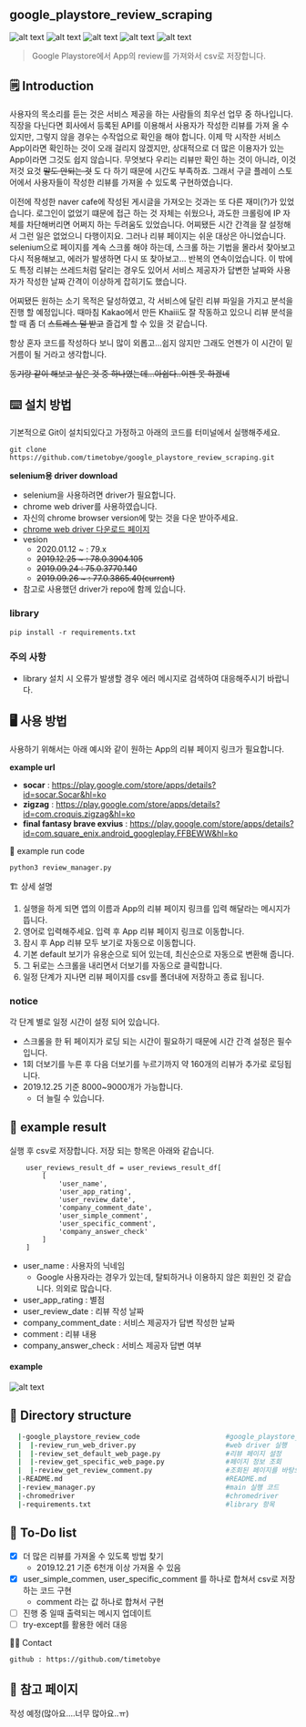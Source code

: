 google_playstore_review_scraping
---------------------
![alt text](https://img.shields.io/badge/Python-3.7-red.svg)
![alt text](https://img.shields.io/badge/selenium-Chrome%20driver-brightgreen.svg)
![alt text](https://img.shields.io/badge/googleplaystore-Appreview-yellowgreen.svg)
![alt text](https://img.shields.io/badge/results-csv-blue.svg)
![alt text](https://img.shields.io/badge/data-web-orange.svg)


> Google Playstore에서 App의 review를 가져와서 csv로 저장합니다.

:spiral_notepad: Introduction
----------------------------

사용자의 목소리를 듣는 것은 서비스 제공을 하는 사람들의 최우선 업무 중 하나입니다. 직장을 다닌다면 회사에서 등록된 API를 이용해서
사용자가 작성한 리뷰를 가져 올 수 있지만, 그렇지 않을 경우는 수작업으로 확인을 해야 합니다. 
이제 막 시작한 서비스 App이라면 확인하는 것이 오래 걸리지 않겠지만, 상대적으로 더 많은 이용자가 있는 App이라면 그것도 쉽지 않습니다. 
무엇보다 우리는 리뷰만 확인 하는 것이 아니라, 이것 저것 요것 ~~말도 안되는 것~~ 도 다 하기 때문에 시간도 부족하죠. 
그래서 구글 플레이 스토어에서 사용자들이 작성한 리뷰를 가져올 수 있도록 구현하였습니다.

이전에 작성한 naver cafe에 작성된 게시글을 가져오는 것과는 또 다른 재미(?)가 있었습니다. 
로그인이 없었기 떄문에 접근 하는 것 자체는 쉬웠으나, 과도한 크롤링에 IP 자체를 차단해버리면 어쩌지 하는 두려움도 있었습니다. 
어찌됐든 시간 간격을 잘 설정해서 그런 일은 없었으니 다행이지요.
그러나 리뷰 페이지는 쉬운 대상은 아니었습니다. selenium으로 페이지를 계속 스크롤 해야 하는데, 스크롤 하는 기법을 몰라서 찾아보고
다시 적용해보고, 에러가 발생하면 다시 또 찾아보고... 반복의 연속이었습니다.
이 밖에도 특정 리뷰는 쓰레드처럼 달리는 경우도 있어서 서비스 제공자가 답변한 날짜와 사용자가 작성한 날짜 간격이 이상하게 잡히기도 했습니다.

어찌됐든 원하는 소기 목적은 달성하였고, 각 서비스에 달린 리뷰 파일을 가지고 분석을 진행 할 예정입니다. 때마침 Kakao에서 만든 Khaiii도 잘 작동하고 있으니
리뷰 분석을 할 때 좀 더 ~~스트레스 덜 받고~~ 즐겁게 할 수 있을 것 같습니다.

항상 혼자 코드를 작성하다 보니 많이 외롭고...쉽지 않지만 그래도 언젠가 이 시간이 밑거름이 될 거라고 생각합니다.

~~동기랑 같이 해보고 싶은 것 중 하나였는데...아쉽다..이젠 못 하겠네~~

:keyboard: 설치 방법
-------------
기본적으로 Git이 설치되있다고 가정하고 아래의 코드를 터미널에서 실행해주세요.
```
git clone https://github.com/timetobye/google_playstore_review_scraping.git
``` 

**selenium용 driver download**
- selenium을 사용하려면 driver가 필요합니다.
- chrome web driver를 사용하였습니다.
- 자신의 chrome browser version에 맞는 것을 다운 받아주세요.
- [chrome web driver 다운로드 페이지](http://chromedriver.chromium.org/downloads)
- vesion
  - 2020.01.12 ~ : 79.x
  - ~~2019.12.25 ~ : 78.0.3904.105~~
  - ~~2019.09.24 : 75.0.3770.140~~
  - ~~2019.09.26 ~ : 77.0.3865.40(current)~~
- 참고로 사용했던 driver가 repo에 함께 있습니다. 

### library
```
pip install -r requirements.txt
```

### 주의 사항
- library 설치 시 오류가 발생할 경우 에러 메시지로 검색하여 대응해주시기 바랍니다.


:desktop_computer: 사용 방법
-----------------------------
사용하기 위해서는 아래 예시와 같이 원하는 App의 리뷰 페이지 링크가 필요합니다.

**example url**
- **socar** : https://play.google.com/store/apps/details?id=socar.Socar&hl=ko
- **zigzag** : https://play.google.com/store/apps/details?id=com.croquis.zigzag&hl=ko
- **final fantasy brave exvius** : https://play.google.com/store/apps/details?id=com.square_enix.android_googleplay.FFBEWW&hl=ko


:robot: example run code
```bash
python3 review_manager.py
```

:building_construction: 상세 설명

1. 실행을 하게 되면 앱의 이름과 App의 리뷰 페이지 링크를 입력 해달라는 메시지가 뜹니다.
2. 영어로 입력해주세요. 입력 후 App 리뷰 페이지 링크로 이동합니다.
3. 잠시 후 App 리뷰 모두 보기로 자동으로 이동합니다.
4. 기본 default 보기가 유용순으로 되어 있는데, 최신순으로 자동으로 변환해 줍니다.
5. 그 뒤로는 스크롤을 내리면서 더보기를 자동으로 클릭합니다.
6. 일정 단계가 지나면 리뷰 페이지를 csv를 폴더내에 저장하고 종료 됩니다. 


### notice
각 단계 별로 일정 시간이 설정 되어 있습니다.
- 스크롤을 한 뒤 페이지가 로딩 되는 시간이 필요하기 때문에 시간 간격 설정은 필수입니다.
- 1회 더보기를 누른 후 다음 더보기를 누르기까지 약 160개의 리뷰가 추가로 로딩됩니다.
- 2019.12.25 기준 8000~9000개가 가능합니다.
  - 더 늘릴 수 있습니다.
  

:notebook_with_decorative_cover: example result
-------------------------------------
실행 후 csv로 저장합니다. 저장 되는 항목은 아래와 같습니다.

```python3
    user_reviews_result_df = user_reviews_result_df[
        [
            'user_name',
            'user_app_rating',
            'user_review_date',
            'company_comment_date',
            'user_simple_comment',
            'user_specific_comment',
            'company_answer_check'
        ]
    ]
```

- user_name : 사용자의 닉네임
  - Google 사용자라는 경우가 있는데, 탈퇴하거나 이용하지 않은 회원인 것 같습니다. 의외로 많습니다.
- user_app_rating : 별점
- user_review_date : 리뷰 작성 날짜
- company_comment_date : 서비스 제공자가 답변 작성한 날짜
- comment : 리뷰 내용
- company_answer_check : 서비스 제공자 답변 여부


#### example
![alt text](https://github.com/timetobye/google_playstore_review_scraping/blob/master/review_sample_image_1.gif)

:open_file_folder: Directory structure
------------
``` bash
  |-google_playstore_review_code                     #google_playstore_review folder
  |  |-review_run_web_driver.py                      #web driver 실행
  |  |-review_set_default_web_page.py                #리뷰 페이지 설정
  |  |-review_get_specific_web_page.py               #페이지 정보 조회
  |  |-review_get_review_comment.py                  #조회된 페이지를 바탕으로 자료 추출
  |-README.md                                        #README.md
  |-review_manager.py                                #main 실행 코드
  |-chromedriver                                     #chromedriver
  |-requirements.txt                                 #library 항목
```


:memo: To-Do list
------------------
- [X] 더 많은 리뷰를 가져올 수 있도록 방법 찾기
  - 2019.12.21 기준 6천개 이상 가져올 수 있음
- [X] user_simple_commen, user_specific_comment 를 하나로 합쳐서 csv로 저장하는 코드 구현
  - comment 라는 값 하나로 합쳐서 구현
- [ ] 진행 중 일때 출력되는 메시지 업데이트
- [ ] try-except를 활용한 에러 대응

:man_technologist: Contact
```
github : https://github.com/timetobye
```

:bookmark: 참고 페이지
-------------
작성 예정(많아요....너무 많아요..ㅠ)
